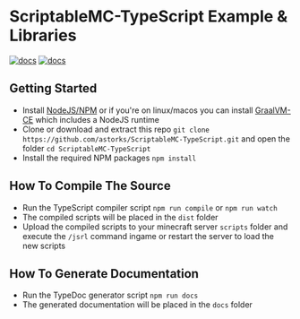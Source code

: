 # ScriptableMC-TypeScript Example & Libraries
[![docs](https://img.shields.io/badge/ScriptableMC-v1.0.4-blue?style=for-the-badge)](https://github.com/astorks/ScriptableMC-Engine)
[![docs](https://img.shields.io/badge/Docs-v1.0.4-blue?style=for-the-badge)](https://astorks.github.io/ScriptableMC-TypeScript)
## Getting Started
- Install [NodeJS/NPM](https://nodejs.org/en/download/) or if you're on linux/macos you can install [GraalVM-CE](https://github.com/graalvm/graalvm-ce-builds/releases/latest) which includes a NodeJS runtime
- Clone or download and extract this repo `git clone https://github.com/astorks/ScriptableMC-TypeScript.git` and open the folder `cd ScriptableMC-TypeScript`
- Install the required NPM packages `npm install`


## How To Compile The Source
- Run the TypeScript compiler script `npm run compile` or `npm run watch`
- The compiled scripts will be placed in the `dist` folder
- Upload the compiled scripts to your minecraft server `scripts` folder and execute the `/jsrl` command ingame or restart the server to load the new scripts


## How To Generate Documentation
- Run the TypeDoc generator script `npm run docs`
- The generated documentation will be placed in the `docs` folder